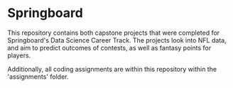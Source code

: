 # Springboard

This repository contains both capstone projects that were completed for Springboard's Data Science Career Track. The projects look into NFL data, and aim to predict outcomes of contests, as well as fantasy points for players.

Additionally, all coding assignments are within this repository within the 'assignments' folder.
